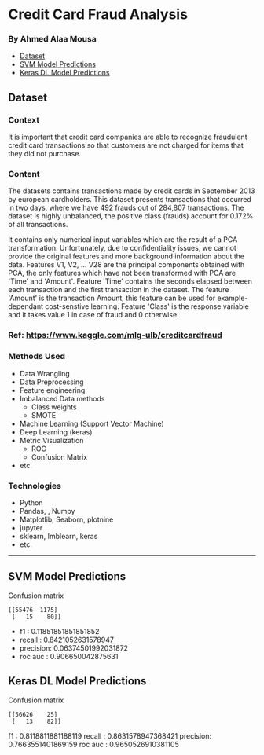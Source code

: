 # Credit Card Fraud Analysis
### By Ahmed Alaa Mousa


* [Dataset](#dataset)
* [SVM Model Predictions](#svm-model-predictions)
* [Keras DL Model Predictions](#keras-dl-model-predictions)

## Dataset

### Context
It is important that credit card companies are able to recognize fraudulent credit card transactions so that customers are not charged for items that they did not purchase.

### Content
The datasets contains transactions made by credit cards in September 2013 by european cardholders. This dataset presents transactions that occurred in two days, where we have 492 frauds out of 284,807 transactions. The dataset is highly unbalanced, the positive class (frauds) account for 0.172% of all transactions.

It contains only numerical input variables which are the result of a PCA transformation. Unfortunately, due to confidentiality issues, we cannot provide the original features and more background information about the data. Features V1, V2, … V28 are the principal components obtained with PCA, the only features which have not been transformed with PCA are 'Time' and 'Amount'. Feature 'Time' contains the seconds elapsed between each transaction and the first transaction in the dataset. The feature 'Amount' is the transaction Amount, this feature can be used for example-dependant cost-senstive learning. Feature 'Class' is the response variable and it takes value 1 in case of fraud and 0 otherwise.

### Ref: https://www.kaggle.com/mlg-ulb/creditcardfraud

### Methods Used
* Data Wrangling
* Data Preprocessing
* Feature engineering
* Imbalanced Data methods
  - Class weights
  - SMOTE
* Machine Learning (Support Vector Machine)
* Deep Learning (keras)
* Metric Visualization 
  - ROC
  - Confusion Matrix
* etc.

### Technologies
* Python
* Pandas, , Numpy
* Matplotlib, Seaborn, plotnine
* jupyter
* sklearn, Imblearn, keras
* etc. 

<hr>

## SVM Model Predictions

Confusion matrix

	[[55476  1175]
	 [   15    80]]

- f1       : 0.11851851851851852
- recall   : 0.8421052631578947
- precision: 0.06374501992031872
- roc auc  : 0.906650042875631

## Keras DL Model Predictions

Confusion matrix

	[[56626    25]
	 [   13    82]]

f1       : 0.8118811881188119
recall   : 0.8631578947368421
precision: 0.7663551401869159
roc auc  : 0.9650526910381105

